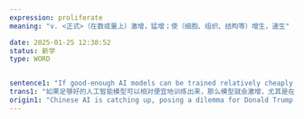 ```yaml
---
expression: proliferate
meaning: "v. <正式>（在数或量上）激增，猛增；使（细胞、组织、结构等）增生，速生"

date: 2025-01-25 12:38:52
status: 新学
type: WORD


sentence1: "If good-enough AI models can be trained relatively cheaply, then models will proliferate, especially as many countries are desperate to have their own."
trans1: "如果足够好的人工智能模型可以相对便宜地训练出来，那么模型就会激增，尤其是在许多国家迫切希望拥有自己的模型的情况下。"
origin1: "Chinese AI is catching up, posing a dilemma for Donald Trump.md"
---
```

